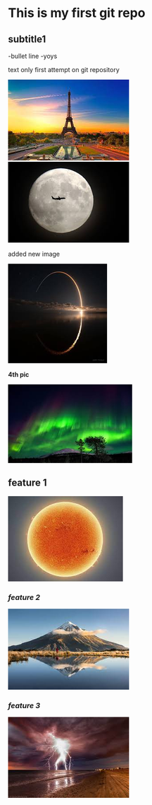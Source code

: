 # This is my first git repo

## subtitle1

-bullet line
-yoys

text only
first attempt on git repository

<img src="/images/pic.jpg">

<img src="/images/pic1.jpg">

added new image

<img src="/images/pic2.jpg">

**4th pic**

<img src="/images/pic5.jpg">

## feature 1

<img src="/images/pic3.jpg">

### *feature 2*

<img src="/images/pic4.jpg">

### *feature 3*

<img src="/images/pic6.jpg">